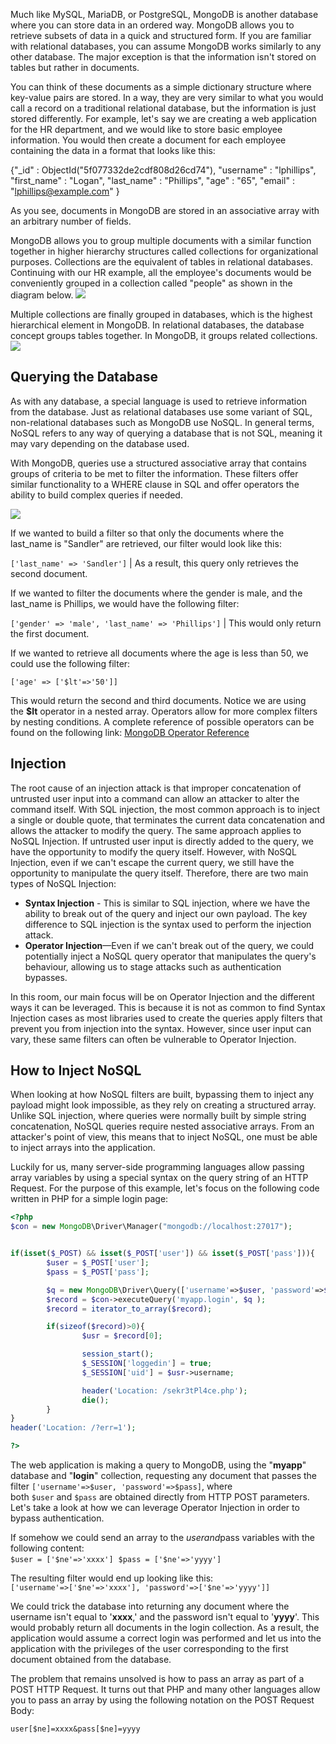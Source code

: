 Much like MySQL, MariaDB, or PostgreSQL, MongoDB is another database where you can store data in an ordered way. MongoDB allows you to retrieve subsets of data in a quick and structured form. If you are familiar with relational databases, you can assume MongoDB works similarly to any other database. The major exception is that the information isn't stored on tables but rather in documents.

You can think of these documents as a simple dictionary structure where key-value pairs are stored. In a way, they are very similar to what you would call a record on a traditional relational database, but the information is just stored differently. For example, let's say we are creating a web application for the HR department, and we would like to store basic employee information. You would then create a document for each employee containing the data in a format that looks like this:

{"_id" : ObjectId("5f077332de2cdf808d26cd74"), "username" : "lphillips", "first_name" : "Logan", "last_name" : "Phillips", "age" : "65", "email" : "lphillips@example.com" }

As you see, documents in MongoDB are stored in an associative array with an arbitrary number of fields.

MongoDB allows you to group multiple documents with a similar function together in higher hierarchy structures called collections for organizational purposes. Collections are the equivalent of tables in relational databases. Continuing with our HR example, all the employee's documents would be conveniently grouped in a collection called "people" as shown in the diagram below.
	![](Pasted%20image%2020241214205821.png)

Multiple collections are finally grouped in databases, which is the highest hierarchical element in MongoDB. In relational databases, the database concept groups tables together. In MongoDB, it groups related collections.
	![](Pasted%20image%2020241214205911.png)

## Querying the Database
As with any database, a special language is used to retrieve information from the database. Just as relational databases use some variant of SQL, non-relational databases such as MongoDB use NoSQL. In general terms, NoSQL refers to any way of querying a database that is not SQL, meaning it may vary depending on the database used.

With MongoDB, queries use a structured associative array that contains groups of criteria to be met to filter the information. These filters offer similar functionality to a WHERE clause in SQL and offer operators the ability to build complex queries if needed.

![](Pasted%20image%2020241214210436.png)

If we wanted to build a filter so that only the documents where the last_name is "Sandler" are retrieved, our filter would look like this:  

`['last_name' => 'Sandler']`  | As a result, this query only retrieves the second document.

If we wanted to filter the documents where the gender is male, and the last_name is Phillips, we would have the following filter:

`['gender' => 'male', 'last_name' => 'Phillips']` | This would only return the first document.

If we wanted to retrieve all documents where the age is less than 50, we could use the following filter:

``['age' => ['$lt'=>'50']]``

This would return the second and third documents. Notice we are using the **$lt** operator in a nested array. Operators allow for more complex filters by nesting conditions. A complete reference of possible operators can be found on the following link: [MongoDB Operator Reference](https://docs.mongodb.com/manual/reference/operator/query/)

## Injection
The root cause of an injection attack is that improper concatenation of untrusted user input into a command can allow an attacker to alter the command itself. With SQL injection, the most common approach is to inject a single or double quote, that terminates the current data concatenation and allows the attacker to modify the query. The same approach applies to NoSQL Injection. If untrusted user input is directly added to the query, we have the opportunity to modify the query itself. However, with NoSQL Injection, even if we can't escape the current query, we still have the opportunity to manipulate the query itself. Therefore, there are two main types of NoSQL Injection:

- **Syntax Injection** - This is similar to SQL injection, where we have the ability to break out of the query and inject our own payload. The key difference to SQL injection is the syntax used to perform the injection attack.
- **Operator Injection**—Even if we can't break out of the query, we could potentially inject a NoSQL query operator that manipulates the query's behaviour, allowing us to stage attacks such as authentication bypasses.

In this room, our main focus will be on Operator Injection and the different ways it can be leveraged. This is because it is not as common to find Syntax Injection cases as most libraries used to create the queries apply filters that prevent you from injection into the syntax. However, since user input can vary, these same filters can often be vulnerable to Operator Injection.

## How to Inject NoSQL
When looking at how NoSQL filters are built, bypassing them to inject any payload might look impossible, as they rely on creating a structured array. Unlike SQL injection, where queries were normally built by simple string concatenation, NoSQL queries require nested associative arrays. From an attacker's point of view, this means that to inject NoSQL, one must be able to inject arrays into the application.

Luckily for us, many server-side programming languages allow passing array variables by using a special syntax on the query string of an HTTP Request. For the purpose of this example, let's focus on the following code written in PHP for a simple login page:

```php
<?php
$con = new MongoDB\Driver\Manager("mongodb://localhost:27017");


if(isset($_POST) && isset($_POST['user']) && isset($_POST['pass'])){
        $user = $_POST['user'];
        $pass = $_POST['pass'];

        $q = new MongoDB\Driver\Query(['username'=>$user, 'password'=>$pass]);
        $record = $con->executeQuery('myapp.login', $q );
        $record = iterator_to_array($record);

        if(sizeof($record)>0){
                $usr = $record[0];

                session_start();
                $_SESSION['loggedin'] = true;
                $_SESSION['uid'] = $usr->username;

                header('Location: /sekr3tPl4ce.php');
                die();
        }
}
header('Location: /?err=1');

?>
```

The web application is making a query to MongoDB, using the "**myapp**" database and "**login**" collection, requesting any document that passes the filter `['username'=>$user, 'password'=>$pass]`, where both `$user` and `$pass` are obtained directly from HTTP POST parameters. Let's take a look at how we can leverage Operator Injection in order to bypass authentication.

If somehow we could send an array to the $user and $pass variables with the following content:  
`$user = ['$ne'=>'xxxx']` 
`$pass = ['$ne'=>'yyyy']` 

The resulting filter would end up looking like this:  
`['username'=>['$ne'=>'xxxx'], 'password'=>['$ne'=>'yyyy']]`

We could trick the database into returning any document where the username isn't equal to '**xxxx**,' and the password isn't equal to '**yyyy**'. This would probably return all documents in the login collection. As a result, the application would assume a correct login was performed and let us into the application with the privileges of the user corresponding to the first document obtained from the database.

The problem that remains unsolved is how to pass an array as part of a POST HTTP Request. It turns out that PHP and many other languages allow you to pass an array by using the following notation on the POST Request Body:

`user[$ne]=xxxx&pass[$ne]=yyyy`